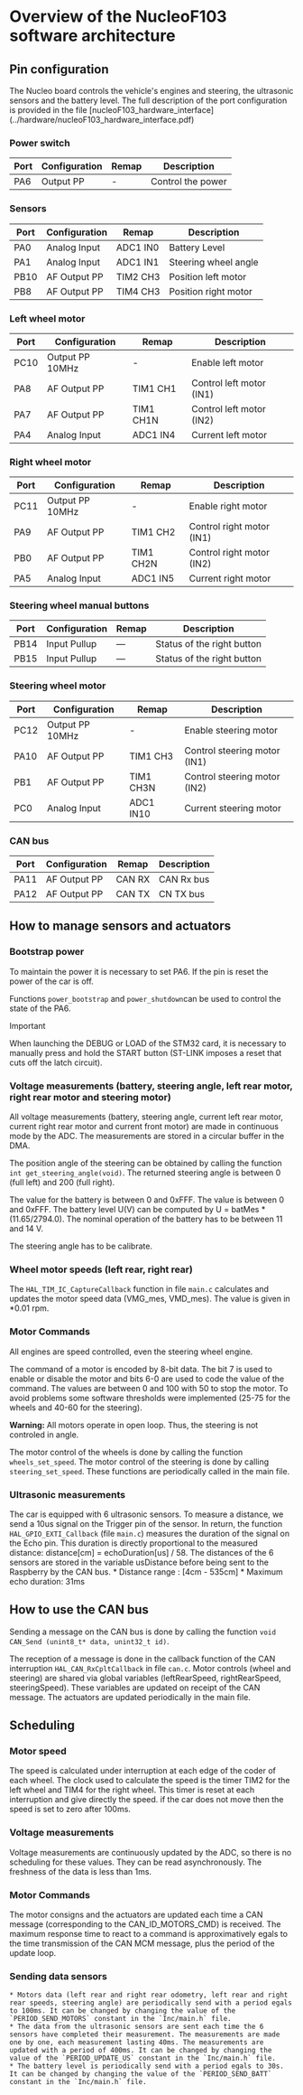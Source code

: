 # Overview of the NucleoF103 software architecture

## Pin configuration

The Nucleo board controls the vehicle's engines and steering, the ultrasonic sensors and the battery level. The full description of the port configuration is provided in the file [nucleoF103_hardware_interface] (../hardware/nucleoF103_hardware_interface.pdf)


### Power switch
| Port | Configuration | Remap | Description                     |
|------|---------------|-------|---------------------------------|
| PA6  | Output PP     | -     |Control the power                |


### Sensors
| Port | Configuration | Remap | Description                     |
|------|---------------|-------|---------------------------------|
| PA0  | Analog Input  | ADC1 IN0 |Battery Level             |
| PA1  | Analog Input  | ADC1 IN1 | Steering wheel angle     |
| PB10 | AF Output PP  | TIM2 CH3 | Position left motor |
| PB8 | AF Output PP  | TIM4 CH3 | Position right motor   |

### Left wheel motor
| Port | Configuration | Remap | Description                  |
|------|---------------|-------|------------------------------|
| PC10 | Output PP 10MHz| -        | Enable left motor         |
| PA8  | AF Output PP  | TIM1 CH1 |  Control left motor (IN1) |
| PA7  | AF Output PP  | TIM1 CH1N|  Control left motor (IN2) |
| PA4  | Analog Input  | ADC1 IN4 | Current left motor        |

### Right wheel motor
| Port | Configuration | Remap | Description                  |
|------|---------------|-------|------------------------------|
| PC11 | Output PP 10MHz| -        | Enable right motor         |
| PA9  | AF Output PP  | TIM1 CH2 |  Control right motor (IN1) |
| PB0  | AF Output PP  | TIM1 CH2N|  Control right motor (IN2) |
| PA5  | Analog Input  | ADC1 IN5 | Current right motor        |

### Steering wheel manual buttons
| Port | Configuration | Remap | Description                  |
|------|---------------|-------|------------------------------|
| PB14 | Input Pullup  | —     | Status of the right button | 
| PB15 | Input Pullup  | —     | Status of the right button | 

### Steering wheel motor
| Port | Configuration | Remap | Description                  |
|------|---------------|-------|------------------------------|
| PC12 | Output PP 10MHz| -       | Enable steering motor         |
| PA10 | AF Output PP  | TIM1 CH3 |  Control steering motor (IN1) |
| PB1  | AF Output PP  | TIM1 CH3N|  Control steering motor (IN2) |
| PC0  | Analog Input  | ADC1 IN10 | Current steering motor      |

### CAN bus
| Port | Configuration | Remap | Description                  |
|------|---------------|-------|------------------------------|
| PA11 | AF Output PP  | CAN RX | CAN Rx bus                  |
| PA12 | AF Output PP  | CAN TX | CN TX bus                   |


## How to manage sensors and actuators

### Bootstrap power

To maintain the power it is necessary to set PA6. If the pin is reset the power of the car is off.

Functions `power_bootstrap` and  `power_shutdown`can be used to control the state of the PA6.

> [!IMPORTANT]
> When launching the DEBUG or LOAD of the STM32 card, it is necessary to manually press and hold the START button (ST-LINK imposes a reset that cuts off the latch circuit).

### Voltage measurements (battery, steering angle, left rear motor, right rear motor and steering motor)

All voltage measurements (battery, steering angle, current left rear motor, current right rear motor and current front motor)  are made in continuous mode by the ADC. The measurements are stored in a circular buffer in the DMA.

The position angle of the steering can be obtained by calling the function `int get_steering_angle(void)`. The returned steering angle is between 0 (full left) and 200 (full right).

The value for the battery is between 0 and 0xFFF. The value is between 0 and 0xFFF. The battery level U(V) can be computed by U = batMes * (11.65/2794.0). The nominal operation of the battery has to be between 11 and 14 V.

The steering angle has to be calibrate.

### Wheel motor speeds (left rear, right rear)

The `HAL_TIM_IC_CaptureCallback` function in file `main.c` calculates and updates the motor speed data (VMG_mes, VMD_mes). The value is given in *0.01 rpm.


### Motor Commands

All engines are speed controlled, even the steering wheel engine. 

The command of a motor is encoded by 8-bit data. The bit 7 is used to enable or disable the motor and bits 6-0 are used to code the value of the command. The values are between 0 and 100 with 50 to stop the motor. To avoid problems some software thresholds were implemented (25-75 for the wheels and 40-60 for the steering).

**Warning:** All motors operate in open loop. Thus, the steering  is not controled in angle.

The motor control of the wheels is done by calling the function `wheels_set_speed`. The motor control of the steering is done by calling `steering_set_speed`. These functions are periodically called in the main file.

### Ultrasonic measurements

The car is equipped with 6 ultrasonic sensors. To measure a distance, we send a 10us signal on the Trigger pin of the sensor. In return, the function `HAL_GPIO_EXTI_Callback` (file `main.c`) measures the duration of the signal on the Echo pin. This duration is directly proportional to the measured distance: distance[cm] = echoDuration[us] / 58. The distances of the 6 sensors are stored in the variable usDistance before being sent to the Raspberry by the CAN bus. 
	* Distance range : [4cm - 535cm]
	* Maximum echo duration: 31ms


## How to use the CAN bus

Sending a message on the CAN bus is done by calling the function `void CAN_Send (unint8_t* data, unint32_t id)`. 

The reception of a message is done in the callback function of the CAN interruption `HAL_CAN_RxCpltCallback` in file `can.c`. Motor controls (wheel and steering) are shared via global variables (leftRearSpeed, rightRearSpeed, steeringSpeed). These variables are updated on receipt of the CAN message. The actuators are updated periodically in the main file.

## Scheduling

### Motor speed
The speed is calculated under interruption at each edge of the coder of each wheel. The clock used to calculate the speed is the timer TIM2 for the left wheel and TIM4 for the right wheel. This timer is reset at each interruption and give directly the speed. if the car does not move then the speed is set to zero after 100ms.

### Voltage measurements
Voltage measurements are continuously updated by the ADC, so there is no scheduling for these values. They can be read asynchronously. The freshness of the data is less than 1ms.

### Motor Commands
The motor consigns and the actuators are updated each time a CAN message (corresponding to the CAN_ID_MOTORS_CMD) is received. The maximum response time to react to a command is approximatively egals to the time transmission of the CAN MCM message, plus the period of the update loop.

### Sending data sensors
	* Motors data (left rear and right rear odometry, left rear and right rear speeds, steering angle) are periodically send with a period egals to 100ms. It can be changed by changing the value of the `PERIOD_SEND_MOTORS` constant in the `Inc/main.h` file.
	* The data from the ultrasonic sensors are sent each time the 6 sensors have completed their measurement. The measurements are made one by one, each measurement lasting 40ms. The measurements are updated with a period of 400ms. It can be changed by changing the value of the `PERIOD_UPDATE_US` constant in the `Inc/main.h` file.
	* The battery level is periodically send with a period egals to 30s. It can be changed by changing the value of the `PERIOD_SEND_BATT` constant in the `Inc/main.h` file.

